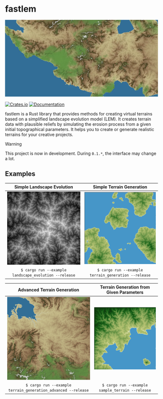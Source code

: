 # fastlem

![terrain](sample.webp)

[![Crates.io](https://img.shields.io/crates/v/fastlem)](https://crates.io/crates/fastlem)
[![Documentation](https://docs.rs/fastlem/badge.svg)](https://docs.rs/fastlem)

fastlem is a Rust library that provides methods for creating virtual terrains based on a simplified landscape evolution model (LEM). It creates terrain data with plausible reliefs by simulating the erosion process from a given initial topographical parameters. It helps you to create or generate realistic terrains for your creative projects. 

> [!WARNING]
> This project is now in development. During `0.1.*`, the interface may change a lot.

## Examples

|**Simple Landscape Evolution**|**Simple Terrain Generation**|
|:---:|:---:|
|![Simple Landscape Evolution](images/out/landscape_evolution.png)|![Simple Terrain Generation](images/out/terrain_generation.png)|
|```$ cargo run --example landscape_evolution --release```|```$ cargo run --example terrain_generation --release```|

|**Advanced Terrain Generation**|**Terrain Generation from Given Parameters**|
|:---:|:---:|
|![Advanced Terrain Generation](images/out/terrain_generation_advanced.png)|![Terrain Generation from Given Parameters](images/out/sample_terrain.png)|
|```$ cargo run --example terrain_generation_advanced --release```|```$ cargo run --example sample_terrain --release```|
